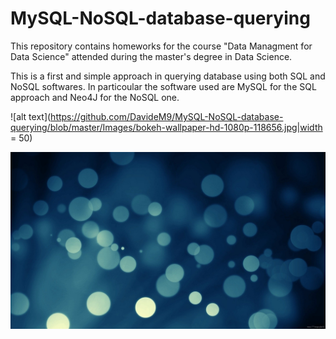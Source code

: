 # MySQL-NoSQL-database-querying
This repository contains homeworks for the course "Data Managment for Data Science"  attended during the master's degree in Data Science.

This is a first and simple approach in querying database using both SQL and NoSQL softwares. In particoular the software used are MySQL for the SQL approach and Neo4J for the NoSQL one. 

![alt text](https://github.com/DavideM9/MySQL-NoSQL-database-querying/blob/master/Images/bokeh-wallpaper-hd-1080p-118656.jpg|width = 50)

<img src="https://github.com/DavideM9/MySQL-NoSQL-database-querying/blob/master/Images/bokeh-wallpaper-hd-1080p-118656.jpg" >
